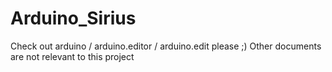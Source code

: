# Arduino_Sirius
Check out arduino / arduino.editor / arduino.edit please ;)
Other documents are not relevant to this project
